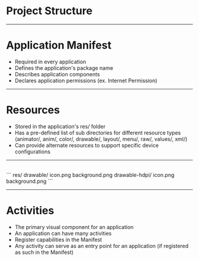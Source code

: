# Project Structure

---

# Application Manifest

- Required in every application 
- Defines the application's package name
- Describes application components
- Declares application permissions (ex. Internet Permission)

---

# Resources 

- Stored in the application's res/ folder 
- Has a pre-defined list of sub directories for different resource types (animator/, anim/, color/, drawable/, layout/, menu/, raw/, values/, xml/)
- Can provide alternate resources to support specific device configurations

---
</br> 
```
res/
    drawable/   
        icon.png
        background.png    
    drawable-hdpi/  
        icon.png
        background.png 
```

---

# Activities

- The primary visual component for an application 
- An application can have many activities
- Register capabilities in the Manifest 
- Any activity can serve as an entry point for an application (if registered as such in the Manifest)


